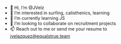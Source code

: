 - 👋 Hi, I’m @JVelz
- 👀 I’m interested in surfing, calisthenics, learning
- 🌱 I’m currently learning JS
- 💞️ I’m looking to collaborate on recruitment projects
- 📫 Reach out to me or send me your resume to jvelazquez@equalstrue.team

<!---
JVelz/JVelz is a ✨ special ✨ repository because its `README.md` (this file) appears on your GitHub profile.
You can click the Preview link to take a look at your changes.
--->
